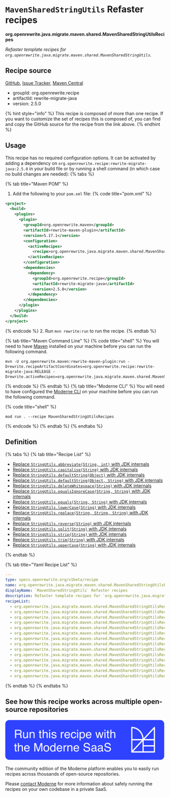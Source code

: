 # `MavenSharedStringUtils` Refaster recipes

**org.openrewrite.java.migrate.maven.shared.MavenSharedStringUtilsRecipes**

_Refaster template recipes for `org.openrewrite.java.migrate.maven.shared.MavenSharedStringUtils`._

## Recipe source

[GitHub](https://github.com/openrewrite/rewrite-migrate-java/blob/main/src/main/java/org/openrewrite/java/migrate/maven/shared/MavenSharedStringUtils.java), [Issue Tracker](https://github.com/openrewrite/rewrite-migrate-java/issues), [Maven Central](https://central.sonatype.com/artifact/org.openrewrite.recipe/rewrite-migrate-java/2.5.0/jar)

* groupId: org.openrewrite.recipe
* artifactId: rewrite-migrate-java
* version: 2.5.0

{% hint style="info" %}
This recipe is composed of more than one recipe. If you want to customize the set of recipes this is composed of, you can find and copy the GitHub source for the recipe from the link above.
{% endhint %}

## Usage

This recipe has no required configuration options. It can be activated by adding a dependency on `org.openrewrite.recipe:rewrite-migrate-java:2.5.0` in your build file or by running a shell command (in which case no build changes are needed): 
{% tabs %}

{% tab title="Maven POM" %}
1. Add the following to your `pom.xml` file:
{% code title="pom.xml" %}
```xml
<project>
  <build>
    <plugins>
      <plugin>
        <groupId>org.openrewrite.maven</groupId>
        <artifactId>rewrite-maven-plugin</artifactId>
        <version>5.17.1</version>
        <configuration>
          <activeRecipes>
            <recipe>org.openrewrite.java.migrate.maven.shared.MavenSharedStringUtilsRecipes</recipe>
          </activeRecipes>
        </configuration>
        <dependencies>
          <dependency>
            <groupId>org.openrewrite.recipe</groupId>
            <artifactId>rewrite-migrate-java</artifactId>
            <version>2.5.0</version>
          </dependency>
        </dependencies>
      </plugin>
    </plugins>
  </build>
</project>
```
{% endcode %}
2. Run `mvn rewrite:run` to run the recipe.
{% endtab %}

{% tab title="Maven Command Line" %}
{% code title="shell" %}
You will need to have [Maven](https://maven.apache.org/download.cgi) installed on your machine before you can run the following command.

```shell
mvn -U org.openrewrite.maven:rewrite-maven-plugin:run -Drewrite.recipeArtifactCoordinates=org.openrewrite.recipe:rewrite-migrate-java:RELEASE -Drewrite.activeRecipes=org.openrewrite.java.migrate.maven.shared.MavenSharedStringUtilsRecipes
```
{% endcode %}
{% endtab %}
{% tab title="Moderne CLI" %}
You will need to have configured the [Moderne CLI](https://docs.moderne.io/moderne-cli/cli-intro) on your machine before you can run the following command.

{% code title="shell" %}
```shell
mod run . --recipe MavenSharedStringUtilsRecipes
```
{% endcode %}
{% endtab %}
{% endtabs %}

## Definition

{% tabs %}
{% tab title="Recipe List" %}
* [Replace `StringUtils.abbreviate(String, int)` with JDK internals](../../../../java/migrate/maven/shared/mavensharedstringutilsrecipes$abbreviaterecipe.md)
* [Replace `StringUtils.capitalise(String)` with JDK internals](../../../../java/migrate/maven/shared/mavensharedstringutilsrecipes$capitaliserecipe.md)
* [Replace `StringUtils.defaultString(Object)` with JDK internals](../../../../java/migrate/maven/shared/mavensharedstringutilsrecipes$defaultstringrecipe.md)
* [Replace `StringUtils.defaultString(Object, String)` with JDK internals](../../../../java/migrate/maven/shared/mavensharedstringutilsrecipes$defaultstringfallbackrecipe.md)
* [Replace `StringUtils.deleteWhitespace(String)` with JDK internals](../../../../java/migrate/maven/shared/mavensharedstringutilsrecipes$deletewhitespacerecipe.md)
* [Replace `StringUtils.equalsIgnoreCase(String, String)` with JDK internals](../../../../java/migrate/maven/shared/mavensharedstringutilsrecipes$equalsignorecaserecipe.md)
* [Replace `StringUtils.equals(String, String)` with JDK internals](../../../../java/migrate/maven/shared/mavensharedstringutilsrecipes$equalsrecipe.md)
* [Replace `StringUtils.lowerCase(String)` with JDK internals](../../../../java/migrate/maven/shared/mavensharedstringutilsrecipes$lowercaserecipe.md)
* [Replace `StringUtils.replace(String, String, String)` with JDK internals](../../../../java/migrate/maven/shared/mavensharedstringutilsrecipes$replacerecipe.md)
* [Replace `StringUtils.reverse(String)` with JDK internals](../../../../java/migrate/maven/shared/mavensharedstringutilsrecipes$reverserecipe.md)
* [Replace `StringUtils.split(String)` with JDK internals](../../../../java/migrate/maven/shared/mavensharedstringutilsrecipes$splitrecipe.md)
* [Replace `StringUtils.strip(String)` with JDK internals](../../../../java/migrate/maven/shared/mavensharedstringutilsrecipes$striprecipe.md)
* [Replace `StringUtils.trim(String)` with JDK internals](../../../../java/migrate/maven/shared/mavensharedstringutilsrecipes$trimrecipe.md)
* [Replace `StringUtils.upperCase(String)` with JDK internals](../../../../java/migrate/maven/shared/mavensharedstringutilsrecipes$uppercaserecipe.md)

{% endtab %}

{% tab title="Yaml Recipe List" %}
```yaml
---
type: specs.openrewrite.org/v1beta/recipe
name: org.openrewrite.java.migrate.maven.shared.MavenSharedStringUtilsRecipes
displayName: `MavenSharedStringUtils` Refaster recipes
description: Refaster template recipes for `org.openrewrite.java.migrate.maven.shared.MavenSharedStringUtils`.
recipeList:
  - org.openrewrite.java.migrate.maven.shared.MavenSharedStringUtilsRecipes$AbbreviateRecipe
  - org.openrewrite.java.migrate.maven.shared.MavenSharedStringUtilsRecipes$CapitaliseRecipe
  - org.openrewrite.java.migrate.maven.shared.MavenSharedStringUtilsRecipes$DefaultStringRecipe
  - org.openrewrite.java.migrate.maven.shared.MavenSharedStringUtilsRecipes$DefaultStringFallbackRecipe
  - org.openrewrite.java.migrate.maven.shared.MavenSharedStringUtilsRecipes$DeleteWhitespaceRecipe
  - org.openrewrite.java.migrate.maven.shared.MavenSharedStringUtilsRecipes$EqualsIgnoreCaseRecipe
  - org.openrewrite.java.migrate.maven.shared.MavenSharedStringUtilsRecipes$EqualsRecipe
  - org.openrewrite.java.migrate.maven.shared.MavenSharedStringUtilsRecipes$LowercaseRecipe
  - org.openrewrite.java.migrate.maven.shared.MavenSharedStringUtilsRecipes$ReplaceRecipe
  - org.openrewrite.java.migrate.maven.shared.MavenSharedStringUtilsRecipes$ReverseRecipe
  - org.openrewrite.java.migrate.maven.shared.MavenSharedStringUtilsRecipes$SplitRecipe
  - org.openrewrite.java.migrate.maven.shared.MavenSharedStringUtilsRecipes$StripRecipe
  - org.openrewrite.java.migrate.maven.shared.MavenSharedStringUtilsRecipes$TrimRecipe
  - org.openrewrite.java.migrate.maven.shared.MavenSharedStringUtilsRecipes$UppercaseRecipe

```
{% endtab %}
{% endtabs %}

## See how this recipe works across multiple open-source repositories

[![Moderne Link Image](/.gitbook/assets/ModerneRecipeButton.png)](https://app.moderne.io/recipes/org.openrewrite.java.migrate.maven.shared.MavenSharedStringUtilsRecipes)

The community edition of the Moderne platform enables you to easily run recipes across thousands of open-source repositories.

Please [contact Moderne](https://moderne.io/product) for more information about safely running the recipes on your own codebase in a private SaaS.
